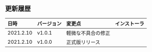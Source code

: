 ## 更新履歴

<table>
<thead>
<tr>
<th align="left">日時</th>
<th align="left">バージョン</th>
<th align="left">変更点</th>
<th align="left">インストーラ</th>
</tr>
</thead>
<tbody>

<tr>
<td align="left">2021.2.10</td>
<td align="left">v1.0.1</td>
<td align="left">軽微な不具合の修正</td>
<td align="left">
</tr>


<tr>
<td align="left">2021.2.10</td>
<td align="left">v1.0.0</td>
<td align="left">正式版リリース</td>
<td align="left">
</tr>

</tbody></table>
